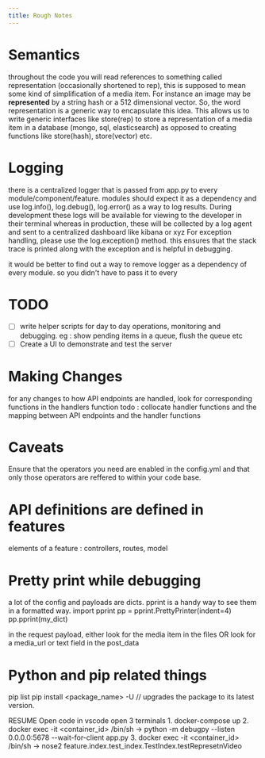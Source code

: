 ```yaml
---
title: Rough Notes
---
```


# Semantics

throughout the code you will read references to something called representation (occasionally shortened to rep), this
is supposed to mean some kind of simplification of a media item.
For instance an image may be **represented** by a string hash or a 512 dimensional vector. So, the word representation is a
generic way to encapsulate this idea. This allows us to write generic interfaces like store(rep) to store a representation
of a media item in a database (mongo, sql, elasticsearch) as opposed to creating functions like store(hash), store(vector) etc.

# Logging

there is a centralized logger that is passed from app.py to every module/component/feature.
modules should expect it as a dependency and use log.info(), log.debug(), log.error() as a way to log results.
During development these logs will be available for viewing to the developer in their terminal whereas in production, these will be collected by a log agent
and sent to a centralized dashboard like kibana or xyz
For exception handling, please use the log.exception() method. this ensures that the stack trace is printed along with the exception and is helpful in debugging.

it would be better to find out a way to remove logger as a dependency of every module. so you didn't have to pass it to every

# TODO

- [ ] write helper scripts for day to day operations, monitoring and debugging. eg : show pending items in a queue, flush the queue etc
- [ ] Create a UI to demonstrate and test the server

# Making Changes

for any changes to how API endpoints are handled, look for corresponding functions in the handlers function
todo : collocate handler functions and the mapping between API endpoints and the handler functions

# Caveats

Ensure that the operators you need are enabled in the config.yml and that only those operators are reffered to within your code base.

# API definitions are defined in features

elements of a feature :
controllers, routes, model

# Pretty print while debugging

a lot of the config and payloads are dicts. pprint is a handy way to see them in a formatted way.
import pprint
pp = pprint.PrettyPrinter(indent=4)
pp.pprint(my_dict)

in the request payload, either look for the media item in the files OR look for a media_url or text field in the post_data

# Python and pip related things

pip list
pip install <package_name> -U // upgrades the package to its latest version.

RESUME
Open code in vscode
open 3 terminals 1. docker-compose up 2. docker exec -it <container_id> /bin/sh -> python -m debugpy --listen 0.0.0.0:5678 --wait-for-client app.py 3. docker exec -it <container_id> /bin/sh -> nose2 feature.index.test_index.TestIndex.testRepresetnVideo
